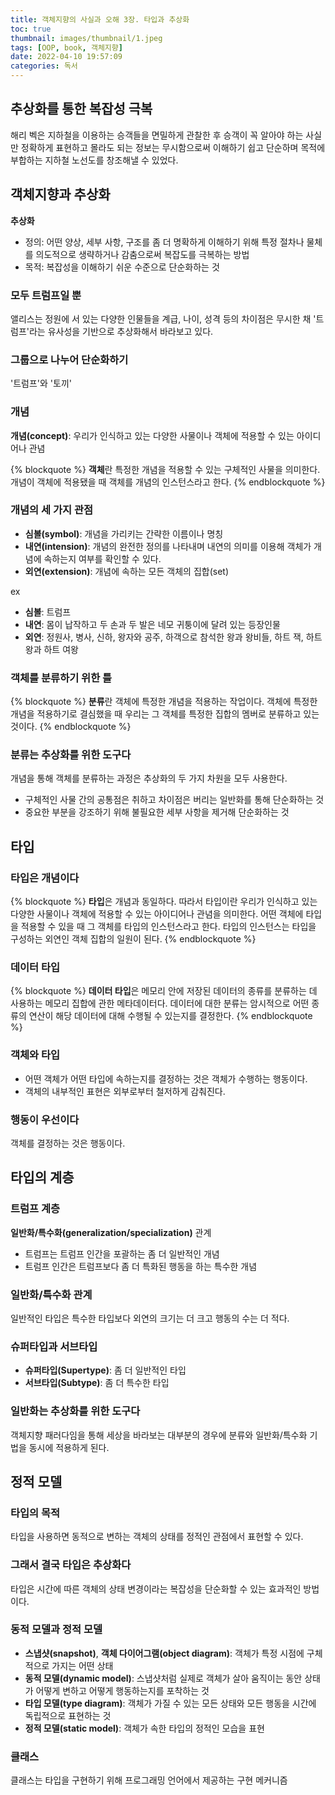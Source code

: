 ```yaml
---
title: 객체지향의 사실과 오해 3장. 타입과 추상화
toc: true
thumbnail: images/thumbnail/1.jpeg
tags: [OOP, book, 객체지향]
date: 2022-04-10 19:57:09
categories: 독서
---
```

## 추상화를 통한 복잡성 극복
해리 벡은 지하철을 이용하는 승객들을 면밀하게 관찰한 후 승객이 꼭 알아야 하는 사실만 정확하게 표현하고 몰라도 되는 정보는 무시함으로써 이해하기 쉽고 단순하며 목적에 부합하는 지하철 노선도를 창조해낼 수 있었다.
## 객체지향과 추상화
**추상화**
- 정의: 어떤 양상, 세부 사항, 구조를 좀 더 명확하게 이해하기 위해 특정 절차나 물체를 의도적으로 생략하거나 감춤으로써 복잡도를 극복하는 방법
- 목적: 복잡성을 이해하기 쉬운 수준으로 단순화하는 것

### 모두 트럼프일 뿐
앨리스는 정원에 서 있는 다양한 인물들을 계급, 나이, 성격 등의 차이점은 무시한 채 '트럼프'라는 유사성을 기반으로 추상화해서 바라보고 있다.
### 그룹으로 나누어 단순화하기
'트럼프'와 '토끼'
### 개념
**개념(concept)**: 우리가 인식하고 있는 다양한 사물이나 객체에 적용할 수 있는 아이디어나 관념

{% blockquote %}
**객체**란 특정한 개념을 적용할 수 있는 구체적인 사물을 의미한다. 개념이 객체에 적용됐을 때 객체를 개념의 인스턴스라고 한다.
{% endblockquote %}
### 개념의 세 가지 관점
- **심볼(symbol)**: 개념을 가리키는 간략한 이름이나 명칭
- **내연(intension)**: 개념의 완전한 정의를 나타내며 내연의 의미를 이용해 객체가 개념에 속하는지 여부를 확인할 수 있다.
- **외연(extension)**: 개념에 속하는 모든 객체의 집합(set)

ex
- **심볼**: 트럼프
- **내연**: 몸이 납작하고 두 손과 두 발은 네모 귀퉁이에 달려 있는 등장인물
- **외연**: 정원사, 병사, 신하, 왕자와 공주, 하객으로 참석한 왕과 왕비들, 하트 잭, 하트 왕과 하트 여왕

### 객체를 분류하기 위한 틀
{% blockquote %}
**분류**란 객체에 특정한 개념을 적용하는 작업이다. 객체에 특정한 개념을 적용하기로 결심했을 때 우리는 그 객체를 특정한 집합의 멤버로 분류하고 있는 것이다.
{% endblockquote %}
### 분류는 추상화를 위한 도구다
개념을 통해 객체를 분류하는 과정은 추상화의 두 가지 차원을 모두 사용한다.
- 구체적인 사물 간의 공통점은 취하고 차이점은 버리는 일반화를 통해 단순화하는 것
- 중요한 부분을 강조하기 위해 불필요한 세부 사항을 제거해 단순화하는 것

## 타입
### 타입은 개념이다
{% blockquote %}
**타입**은 개념과 동일하다. 따라서 타입이란 우리가 인식하고 있는 다양한 사물이나 객체에 적용할 수 있는 아이디어나 관념을 의미한다. 어떤 객체에 타입을 적용할 수 있을 때 그 객체를 타입의 인스턴스라고 한다. 타입의 인스턴스는 타입을 구성하는 외연인 객체 집합의 일원이 된다.
{% endblockquote %}
### 데이터 타입
{% blockquote %}
**데이터 타입**은 메모리 안에 저장된 데이터의 종류를 분류하는 데 사용하는 메모리 집합에 관한 메타데이터다. 데이터에 대한 분류는 암시적으로 어떤 종류의 연산이 해당 데이터에 대해 수행될 수 있는지를 결정한다.
{% endblockquote %}
### 객체와 타입
- 어떤 객체가 어떤 타입에 속하는지를 결정하는 것은 객체가 수행하는 행동이다.
- 객체의 내부적인 표현은 외부로부터 철저하게 감춰진다.

### 행동이 우선이다
객체를 결정하는 것은 행동이다.
## 타입의 계층
### 트럼프 계층
**일반화/특수화(generalization/specialization)** 관계
- 트럼프는 트럼프 인간을 포괄하는 좀 더 일반적인 개념
- 트럼프 인간은 트럼프보다 좀 더 특화된 행동을 하는 특수한 개념

### 일반화/특수화 관계
일반적인 타입은 특수한 타입보다 외연의 크기는 더 크고 행동의 수는 더 적다.
### 슈퍼타입과 서브타입
- **슈퍼타입(Supertype)**: 좀 더 일반적인 타입
- **서브타입(Subtype)**: 좀 더 특수한 타입

### 일반화는 추상화를 위한 도구다
객체지향 패러다임을 통해 세상을 바라보는 대부분의 경우에 분류와 일반화/특수화 기법을 동시에 적용하게 된다.
## 정적 모델
### 타입의 목적
타입을 사용하면 동적으로 변하는 객체의 상태를 정적인 관점에서 표현할 수 있다.
### 그래서 결국 타입은 추상화다
타입은 시간에 따른 객체의 상태 변경이라는 복잡성을 단순화할 수 있는 효과적인 방법이다.
### 동적 모델과 정적 모델
- **스냅샷(snapshot)**, **객체 다이어그램(object diagram)**: 객체가 특정 시점에 구체적으로 가지는 어떤 상태
- **동적 모델(dynamic model)**: 스냅샷처럼 실제로 객체가 살아 움직이는 동안 상태가 어떻게 변하고 어떻게 행동하는지를 포착하는 것
- **타입 모델(type diagram)**: 객체가 가질 수 있는 모든 상태와 모든 행동을 시간에 독립적으로 표현하는 것
- **정적 모델(static model)**: 객체가 속한 타입의 정적인 모습을 표현

### 클래스
클래스는 타입을 구현하기 위해 프로그래밍 언어에서 제공하는 구현 메커니즘